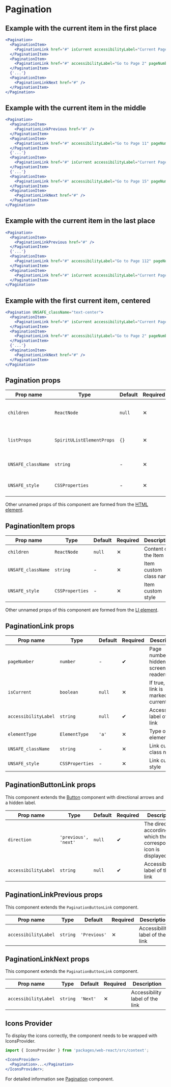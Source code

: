 # Pagination

## Example with the current item in the first place

```jsx
<Pagination>
  <PaginationItem>
    <PaginationLink href="#" isCurrent accessibilityLabel="Current Page, Page 1" pageNumber={1} />
  </PaginationItem>
  <PaginationItem>
    <PaginationLink href="#" accessibilityLabel="Go to Page 2" pageNumber={2} />
  </PaginationItem>
  {'...'}
  <PaginationItem>
    <PaginationLinkNext href="#" />
  </PaginationItem>
</Pagination>
```

## Example with the current item in the middle

```jsx
<Pagination>
  <PaginationItem>
    <PaginationLinkPrevious href="#" />
  </PaginationItem>
  <PaginationItem>
    <PaginationLink href="#" accessibilityLabel="Go to Page 11" pageNumber={11} />
  </PaginationItem>
  {'...'}
  <PaginationItem>
    <PaginationLink href="#" isCurrent accessibilityLabel="Current Page, Page 13" pageNumber={13} />
  </PaginationItem>
  {'...'}
  <PaginationItem>
    <PaginationLink href="#" accessibilityLabel="Go to Page 15" pageNumber={15} />
  </PaginationItem>
  <PaginationItem>
    <PaginationLinkNext href="#" />
  </PaginationItem>
</Pagination>
```

## Example with the current item in the last place

```jsx
<Pagination>
  <PaginationItem>
    <PaginationLinkPrevious href="#" />
  </PaginationItem>
  {'...'}
  <PaginationItem>
    <PaginationLink href="#" accessibilityLabel="Go to Page 112" pageNumber={112} />
  </PaginationItem>
  <PaginationItem>
    <PaginationLink href="#" isCurrent accessibilityLabel="Current Page, Page 113" pageNumber={113} />
  </PaginationItem>
</Pagination>
```

## Example with the first current item, centered

```jsx
<Pagination UNSAFE_className="text-center">
  <PaginationItem>
    <PaginationLink href="#" isCurrent accessibilityLabel="Current Page, Page 1" pageNumber={1} />
  </PaginationItem>
  <PaginationItem>
    <PaginationLink href="#" accessibilityLabel="Go to Page 2" pageNumber={2} />
  </PaginationItem>
  {'...'}
  <PaginationItem>
    <PaginationLinkNext href="#" />
  </PaginationItem>
</Pagination>
```

## Pagination props

| Prop name          | Type                      | Default | Required | Description                                        |
| ------------------ | ------------------------- | ------- | -------- | -------------------------------------------------- |
| `children`         | `ReactNode`               | `null`  | ✕        | Content of the Pagination wrapper                  |
| `listProps`        | `SpiritUListElementProps` | `{}`    | ✕        | Props for the inner [UL element props][ul-element] |
| `UNSAFE_className` | `string`                  | -       | ✕        | Wrapper custom class name                          |
| `UNSAFE_style`     | `CSSProperties`           | -       | ✕        | Wrapper custom style                               |

Other unnamed props of this component are formed from the [HTML element][html-element].

## PaginationItem props

| Prop name          | Type            | Default | Required | Description            |
| ------------------ | --------------- | ------- | -------- | ---------------------- |
| `children`         | `ReactNode`     | `null`  | ✕        | Content of the Item    |
| `UNSAFE_className` | `string`        | -       | ✕        | Item custom class name |
| `UNSAFE_style`     | `CSSProperties` | -       | ✕        | Item custom style      |

Other unnamed props of this component are formed from the [LI element][li-element].

## PaginationLink props

| Prop name            | Type            | Default | Required | Description                            |
| -------------------- | --------------- | ------- | -------- | -------------------------------------- |
| `pageNumber`         | `number`        | -       | ✔        | Page number, hidden for screen readers |
| `isCurrent`          | `boolean`       | `null`  | ✕        | If true, the link is marked as current |
| `accessibilityLabel` | `string`        | `null`  | ✔        | Accessibility label of the link        |
| `elementType`        | `ElementType`   | `'a'`   | ✕        | Type of an element                     |
| `UNSAFE_className`   | `string`        | -       | ✕        | Link custom class name                 |
| `UNSAFE_style`       | `CSSProperties` | -       | ✕        | Link custom style                      |

## PaginationButtonLink props

This component extends the [Button][button] component with directional arrows and a hidden label.

| Prop name            | Type                 | Default | Required | Description                                                          |
| -------------------- | -------------------- | ------- | -------- | -------------------------------------------------------------------- |
| `direction`          | `'previous', 'next'` | `null`  | ✔        | The direction according to which the corresponding icon is displayed |
| `accessibilityLabel` | `string`             | `null`  | ✔        | Accessibility label of the link                                      |

## PaginationLinkPrevious props

This component extends the `PaginationButtonLink` component.

| Prop name            | Type     | Default      | Required | Description                     |
| -------------------- | -------- | ------------ | -------- | ------------------------------- |
| `accessibilityLabel` | `string` | `'Previous'` | ✕        | Accessibility label of the link |

## PaginationLinkNext props

This component extends the `PaginationButtonLink` component.

| Prop name            | Type     | Default  | Required | Description                     |
| -------------------- | -------- | -------- | -------- | ------------------------------- |
| `accessibilityLabel` | `string` | `'Next'` | ✕        | Accessibility label of the link |

## Icons Provider

To display the icons correctly, the component needs to be wrapped with IconsProvider.

```jsx
import { IconsProvider } from 'packages/web-react/src/context';

<IconsProvider>
  <Pagination>...</Pagination>
</IconsProvider>;
```

For detailed information see [Pagination][pagination] component.

[pagination]: https://github.com/lmc-eu/spirit-design-system/blob/main/packages/web/src/scss/components/Pagination/README.md
[button]: https://github.com/lmc-eu/spirit-design-system/blob/main/packages/web-react/src/components/Button/README.md
[html-element]: https://developer.mozilla.org/en-US/docs/Web/API/HTMLElement
[ul-element]: https://developer.mozilla.org/en-US/docs/Web/HTML/Element/ul
[li-element]: https://developer.mozilla.org/en-US/docs/Web/HTML/Element/li
